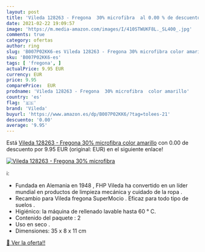 ```yaml
---
layout: post
title: 'Vileda 128263 - Fregona  30% microfibra  al 0.00 % de descuento'
date: 2021-02-22 19:09:57
image: 'https://m.media-amazon.com/images/I/410STWUKF8L._SL400_.jpg'
comments: true
category: ofertas
author: ring
slug: 'B007P02KK6-es Vileda 128263 - Fregona 30% microfibra color amarillo'
sku: 'B007P02KK6-es'
tags: [ 'fregona', ]
actualPrice: 9.95 EUR
currency: EUR
price: 9.95
comparePrice:  EUR
prodname: 'Vileda 128263 - Fregona  30% microfibra  color amarillo'
country: 'es'
flag: '🇪🇸'
brand: 'Vileda'
buyurl: 'https://www.amazon.es/dp/B007P02KK6/?tag=tolees-21'
descuento: '0.00'
average: '9.95'
---
```


Está [Vileda 128263 - Fregona  30% microfibra  color amarillo](https://www.amazon.es/dp/B007P02KK6/?tag=tolees-21) con 0.00 de descuento por 9.95 EUR (original:  EUR) en el siguiente enlace!

[![Vileda 128263 - Fregona  30% microfibra ](https://m.media-amazon.com/images/I/410STWUKF8L._SL400_.jpg)](https://www.amazon.es/dp/B007P02KK6/?tag=tolees-21)

ℹ️:

- Fundada en Alemania en 1948 , FHP Vileda ha convertido en un líder mundial en productos de limpieza mecánica y cuidado de la ropa .
- Recambio para Vileda fregona SuperMocio . Eficaz para todo tipo de suelos .
- Higiénico: la máquina de rellenado lavable hasta 60 ° C.
- Contenido del paquete : 2
- Uso en seco .
- Dimensiones: 35 x 8 x 11 cm

[🛒 Ver la oferta!!](https://www.amazon.es/dp/B007P02KK6/?tag=tolees-21)

